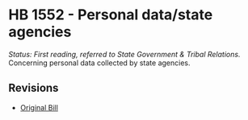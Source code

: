 # HB 1552 - Personal data/state agencies
*Status: First reading, referred to State Government & Tribal Relations.*
Concerning personal data collected by state agencies.

## Revisions
* [Original Bill](1/)